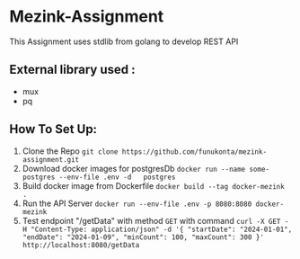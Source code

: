 # Mezink-Assignment
This Assignment uses stdlib from golang to develop REST API

## External library used :
- mux
- pq

## How To Set Up:
 1. Clone the Repo `git clone https://github.com/funukonta/mezink-assignment.git`
 2. Download docker images for postgresDb `docker run --name some-postgres --env-file .env -d   postgres`
 3. Build docker image from Dockerfile `docker build --tag docker-mezink .`
 4. Run the API Server `docker run --env-file .env -p 8080:8080 docker-mezink`
 5. Test endpoint "/getData" with method `GET` with command
 `curl -X GET -H "Content-Type: application/json" -d '{
  "startDate": "2024-01-01",
  "endDate": "2024-01-09",
  "minCount": 100,
  "maxCount": 300
}' http://localhost:8080/getData`
